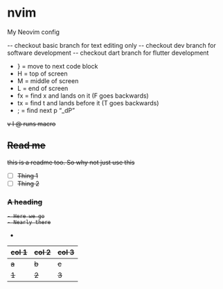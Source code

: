 # nvim
My Neovim config

-- checkout basic branch for text editing only
-- checkout dev branch for software development
-- checkout dart branch for flutter development

- } = move to next code block
- H = top of screen
- M = middle of screen
- L = end of screen
- fx = find x and lands on it (F goes backwards)
- tx = find t and lands before it (T goes backwards)
- ; = find next
<leader>p “_dP”

<S><C>v 
<S>I
@ runs macro

## Read me
this is a readme too. So why not just use this
- [ ] Thing 1
- [ ] Thing 2

### A heading
    - Here we go
    - Nearly there

-
|col 1|col 2|col 3|
|-|-|-|
|a|b|c|
|1|2|3|



